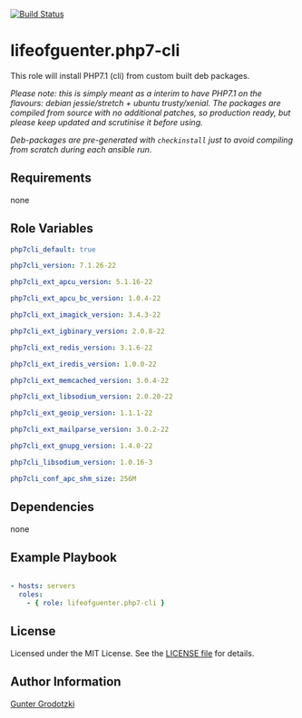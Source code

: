 [![Build Status](https://travis-ci.org/lifeofguenter/ansible-role-php7-cli.svg?branch=master)](https://travis-ci.org/lifeofguenter/ansible-role-php7-cli)

# lifeofguenter.php7-cli

This role will install PHP7.1 (cli) from custom built deb packages.

_Please note: this is simply meant as a interim to have PHP7.1 on the flavours:
debian jessie/stretch + ubuntu trusty/xenial. The packages are compiled from
source with no additional patches, so production ready, but please keep updated
and scrutinise it before using._

_Deb-packages are pre-generated with `checkinstall` just to avoid compiling from
scratch during each ansible run._

## Requirements

none

## Role Variables

```yaml
php7cli_default: true

php7cli_version: 7.1.26-22

php7cli_ext_apcu_version: 5.1.16-22

php7cli_ext_apcu_bc_version: 1.0.4-22

php7cli_ext_imagick_version: 3.4.3-22

php7cli_ext_igbinary_version: 2.0.8-22

php7cli_ext_redis_version: 3.1.6-22

php7cli_ext_iredis_version: 1.0.0-22

php7cli_ext_memcached_version: 3.0.4-22

php7cli_ext_libsodium_version: 2.0.20-22

php7cli_ext_geoip_version: 1.1.1-22

php7cli_ext_mailparse_version: 3.0.2-22

php7cli_ext_gnupg_version: 1.4.0-22

php7cli_libsodium_version: 1.0.16-3

php7cli_conf_apc_shm_size: 256M
```

## Dependencies

none

## Example Playbook

```yaml

- hosts: servers
  roles:
    - { role: lifeofguenter.php7-cli }
```

## License

Licensed under the MIT License. See the [LICENSE file](LICENSE) for details.

## Author Information

[Gunter Grodotzki](https://lifeofguenter.de)
